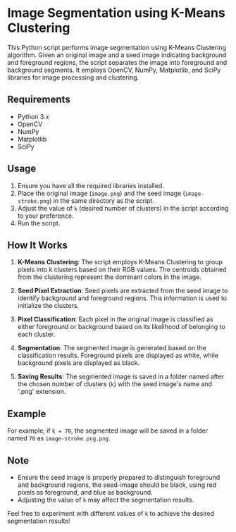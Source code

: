 # Image Segmentation using K-Means Clustering

This Python script performs image segmentation using K-Means Clustering algorithm. Given an original image and a seed image indicating background and foreground regions, the script separates the image into foreground and background segments. It employs OpenCV, NumPy, Matplotlib, and SciPy libraries for image processing and clustering.

## Requirements

- Python 3.x
- OpenCV
- NumPy
- Matplotlib
- SciPy

## Usage

1. Ensure you have all the required libraries installed.
2. Place the original image (`image.png`) and the seed image (`image-stroke.png`) in the same directory as the script.
3. Adjust the value of `k` (desired number of clusters) in the script according to your preference.
4. Run the script.

## How It Works

1. **K-Means Clustering**: The script employs K-Means Clustering to group pixels into k clusters based on their RGB values. The centroids obtained from the clustering represent the dominant colors in the image.

2. **Seed Pixel Extraction**: Seed pixels are extracted from the seed image to identify background and foreground regions. This information is used to initialize the clusters.

3. **Pixel Classification**: Each pixel in the original image is classified as either foreground or background based on its likelihood of belonging to each cluster.

4. **Segmentation**: The segmented image is generated based on the classification results. Foreground pixels are displayed as white, while background pixels are displayed as black.

5. **Saving Results**: The segmented image is saved in a folder named after the chosen number of clusters (`k`) with the seed image's name and '.png' extension.

## Example

For example, if `k = 70`, the segmented image will be saved in a folder named `70` as `image-stroke.png.png`.

## Note

- Ensure the seed image is properly prepared to distinguish foreground and background regions,
the seed-image should be black, using red pixels as foreground, and blue as background.
- Adjusting the value of `k` may affect the segmentation results.

Feel free to experiment with different values of `k` to achieve the desired segmentation results!
